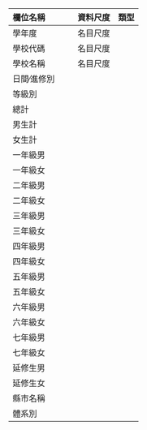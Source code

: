 |欄位名稱          |資料尺度            |類型         |
|:----------------|:------------------|:------------|
|學年度            | 名目尺度                  |             |
|學校代碼          | 名目尺度                  |             |
|學校名稱          | 名目尺度           |             |
|日間∕進修別       |           |             |
|等級別           |                    |             |
|總計             |                    |             |
|男生計           |                  |                |
|女生計           |                     |            |
|一年級男         |                    |              |
|一年級女         |                   |               |
|二年級男         |                   |                |
|二年級女         |                      |             |
|三年級男         |                   |               |
|三年級女         |                    |                |
|四年級男　　　    |                   |                 |
|四年級女         |                      |              |
|五年級男         |                    |               |
|五年級女         |                    |               |
|六年級男         |                    |             |
|六年級女         |                    |               |
|七年級男         |                     |             |
|七年級女         |                   |                   |
|延修生男         |                    |                |
|延修生女         |                     |                  |
|縣市名稱         |                     |                  |
|體系別           |                     |                   |


